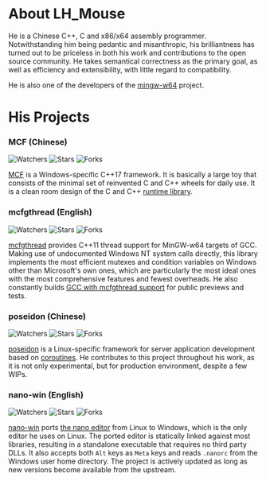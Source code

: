 # About LH_Mouse

He is a Chinese C++, C and x86/x64 assembly programmer. Notwithstanding him being pedantic and misanthropic, his brilliantness has turned out to be priceless in both his work and contributions to the open source community. He takes semantical correctness as the primary goal, as well as efficiency and extensibility, with little regard to compatibility.

He is also one of the developers of the [mingw-w64](https://mingw-w64.org/) project.

# His Projects

### MCF (Chinese)

![Watchers](https://img.shields.io/github/watchers/lhmouse/MCF.svg?style=plastic) ![Stars](https://img.shields.io/github/stars/lhmouse/MCF.svg?style=plastic) ![Forks](https://img.shields.io/github/forks/lhmouse/MCF.svg?style=plastic)

[MCF](https://github.com/lhmouse/MCF) is a Windows-specific C++17 framework. It is basically a large toy that consists of the minimal set of reinvented C and C++ wheels for daily use. It is a clean room design of the C and C++ [runtime library](https://en.wikipedia.org/wiki/Runtime_library).

### mcfgthread (English)

![Watchers](https://img.shields.io/github/watchers/lhmouse/mcfgthread.svg?style=plastic) ![Stars](https://img.shields.io/github/stars/lhmouse/mcfgthread.svg?style=plastic) ![Forks](https://img.shields.io/github/forks/lhmouse/mcfgthread.svg?style=plastic)

[mcfgthread](https://github.com/lhmouse/mcfgthread) provides C++11 thread support for MinGW-w64 targets of GCC. Making use of undocumented Windows NT system calls directly, this library implements the most efficient mutexes and condition variables on Windows other than Microsoft's own ones, which are particularly the most ideal ones with the most comprehensive features and fewest overheads. He also constantly builds [GCC with mcfgthread support](https://www.lhmouse.com/gcc-mcf/) for public previews and tests.

### poseidon (Chinese)

![Watchers](https://img.shields.io/github/watchers/lhmouse/poseidon.svg?style=plastic) ![Stars](https://img.shields.io/github/stars/lhmouse/poseidon.svg?style=plastic) ![Forks](https://img.shields.io/github/forks/lhmouse/poseidon.svg?style=plastic)

[poseidon](https://github.com/lhmouse/poseidon) is a Linux-specific framework for server application development based on [coroutines](https://en.wikipedia.org/wiki/Coroutine). He contributes to this project throughout his work, as it is not only experimental, but for production environment, despite a few WIPs.

### nano-win (English)

![Watchers](https://img.shields.io/github/watchers/lhmouse/nano-win.svg?style=plastic) ![Stars](https://img.shields.io/github/stars/lhmouse/nano-win.svg?style=plastic) ![Forks](https://img.shields.io/github/forks/lhmouse/nano-win.svg?style=plastic)

[nano-win](https://github.com/lhmouse/nano-win) ports [the nano editor](https://www.nano-editor.org/) from Linux to Windows, which is the only editor he uses on Linux. The ported editor is statically linked against most libraries, resulting in a standalone executable that requires no third party DLLs. It also accepts both `Alt` keys as `Meta` keys and reads `.nanorc` from the Windows user home directory. The project is actively updated as long as new versions become available from the upstream.
